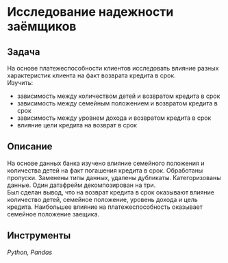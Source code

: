 # Исследование надежности заёмщиков

## Задача 


На основе платежеспособности клиентов исследовать влияние разных характеристик клиента на факт возврата кредита в срок.  
Изучить:
- зависимость между количеством детей и возвратом кредита в срок
- зависимость между семейным положением и возвратом кредита в срок
- зависимость между уровнем дохода и возвратом кредита в срок
- влияние цели кредита на возврат в срок

## Описание

На основе данных банка изучено влияние семейного положения и количества детей на факт погашения кредита в срок. Обработаны пропуски. Заменены типы данных, удалены дубликаты. Категоризованы данные. Один датафрейм декомпозирован на три.  
Был сделан вывод, что на возврат кредита в срок оказывают влияние количество детей, семейное положение, уровень дохода и цель кредита. Наибольшее влияние на платежеспособность оказывает семейное положение заещика.

## Инструменты

*Python, Pandas* 
